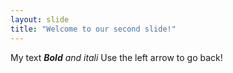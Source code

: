 ```yaml
---
layout: slide
title: "Welcome to our second slide!"
---
```

My text _**Bold** and itali_
Use the left arrow to go back!
